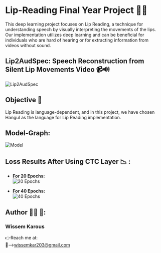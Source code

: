# Lip-Reading Final Year Project 🎤👄

This deep learning project focuses on Lip Reading, a technique for understanding speech by visually interpreting the movements of the lips. Our implementation utilizes deep learning and can be beneficial for individuals who are hard of hearing or for extracting information from videos without sound.

## Lip2AudSpec: Speech Reconstruction from Silent Lip Movements Video 📹🔊
![Lip2AudSpec](https://github.com/wissemkarous/Lip-readingPFA/assets/115191512/b1a8a17b-da29-4424-9e5c-b3f51dd07a27)

## Objective 🎯
Lip Reading is language-dependent, and in this project, we have chosen Hangul as the language for Lip Reading implementation.

## Model-Graph: 
![Model](https://github.com/wissemkarous/Lip-reading-Final-Year-Project/assets/115191512/f5c87939-e3cc-407a-aa82-63bd553b8f4d)

## Loss Results After Using CTC Layer 📉 : 
- **For 20 Epochs:** <br>
  ![20 Epochs](https://github.com/wissemkarous/Lip-reading-Final-Year-Project/assets/115191512/7f546150-bac9-4ac2-aa03-2a06a7cbc9d3)

- **For 40 Epochs:** <br>
  ![40 Epochs](https://github.com/wissemkarous/Lip-reading-Final-Year-Project/assets/115191512/6c5282e6-7276-4a27-8ece-fa31c3c5a576)

## Author 🧑‍💻 🙌:
### Wissem Karous 
👉Reach me at: <br>
📧-->wissemkar203@gmail.com

